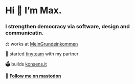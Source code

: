 <h1>Hi 👋 I’m Max.</h1>
<h3>I strengthen democracy via software, design and communicatin.</h3>

⚖️ works at [MeinGrundeinkommen](https://www.mein-grundeinkommen.de)

👫 started [tinyteam](https://tinyteam.de) with my partner

🗳 builds [konsens.it](https://konsens.it)

🐘 **[Follow me on mastodon](https://berlin.social/@max)**
